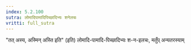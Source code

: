 ```yaml
---
index: 5.2.100
sutra: लोमादिपामादिपिच्छादिभ्यः शनेलचः
vritti: full_sutra
---
```


"तत् अस्य, अस्मिन् अस्ति इति" (इति) लोमादि-पामादि-पिच्छादिभ्यः श-न-इलचः, मतुँप् अन्यतरस्याम् 